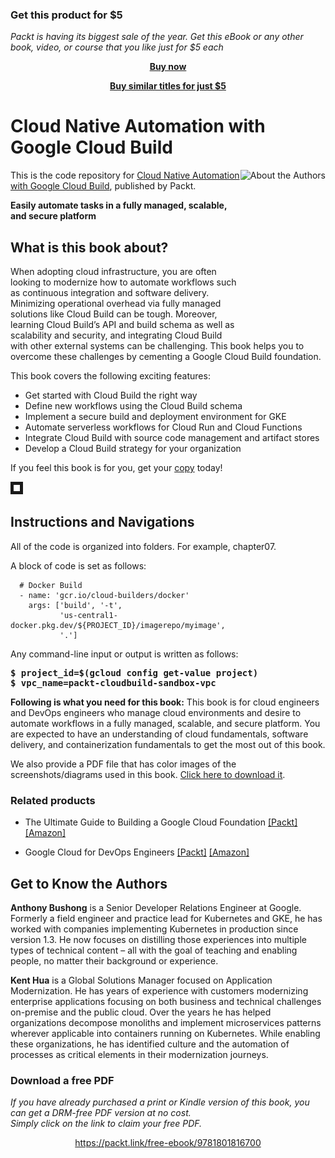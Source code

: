 
### Get this product for $5

<i>Packt is having its biggest sale of the year. Get this eBook or any other book, video, or course that you like just for $5 each</i>


<b><p align='center'>[Buy now](https://packt.link/9781801816700)</p></b>


<b><p align='center'>[Buy similar titles for just $5](https://subscription.packtpub.com/search)</p></b>


# Cloud Native Automation with Google Cloud Build

<a href="https://www.packtpub.com/product/cloud-native-automation-with-google-cloud-build/9781801816700?utm_source=github&utm_medium=repository&utm_campaign=9781801816700"><img src="https://static.packt-cdn.com/products/9781801816700/cover/smaller" alt="About the Authors" height="256px" align="right"></a>

This is the code repository for [Cloud Native Automation with Google Cloud Build](https://www.packtpub.com/product/cloud-native-automation-with-google-cloud-build/9781801816700?utm_source=github&utm_medium=repository&utm_campaign=9781801816700), published by Packt.

**Easily automate tasks in a fully managed, scalable, and secure platform**

## What is this book about?
When adopting cloud infrastructure, you are often looking to modernize how to automate workflows such as continuous integration and software delivery. Minimizing operational overhead via fully managed solutions like Cloud Build can be tough. Moreover, learning Cloud Build’s API and build schema as well as scalability and security, and integrating Cloud Build with other external systems can be challenging. This book helps you to overcome these challenges by cementing a Google Cloud Build foundation. 

This book covers the following exciting features:
* Get started with Cloud Build the right way
* Define new workflows using the Cloud Build schema
* Implement a secure build and deployment environment for GKE
* Automate serverless workflows for Cloud Run and Cloud Functions
* Integrate Cloud Build with source code management and artifact stores
* Develop a Cloud Build strategy for your organization

If you feel this book is for you, get your [copy](https://www.amazon.com/dp/1801816700) today!

<a href="https://www.packtpub.com/?utm_source=github&utm_medium=banner&utm_campaign=GitHubBanner"><img src="https://raw.githubusercontent.com/PacktPublishing/GitHub/master/GitHub.png" 
alt="https://www.packtpub.com/" border="5" /></a>

## Instructions and Navigations
All of the code is organized into folders. For example, chapter07.

A block of code is set as follows:
```
  # Docker Build
  - name: 'gcr.io/cloud-builders/docker'
    args: ['build', '-t',
           'us-central1-docker.pkg.dev/${PROJECT_ID}/imagerepo/myimage',
           '.']
```

Any command-line input or output is written as follows:
<pre><b>$ project_id=$(gcloud config get-value project)
$ vpc_name=packt-cloudbuild-sandbox-vpc</b></pre>

**Following is what you need for this book:**
This book is for cloud engineers and DevOps engineers who manage cloud environments and desire to automate workflows in a fully managed, scalable, and secure platform. You are expected to have an understanding of cloud fundamentals, software delivery, and containerization fundamentals to get the most out of this book.


We also provide a PDF file that has color images of the screenshots/diagrams used in this book. [Click here to download it](https://packt.link/C5G3h).

### Related products
* The Ultimate Guide to Building a Google Cloud Foundation [[Packt]](https://www.packtpub.com/product/the-ultimate-guide-to-google-cloud-foundation/9781803240855?utm_source=github&utm_medium=repository&utm_campaign=9781803240855) [[Amazon]](https://www.amazon.com/dp/1803240857)

* Google Cloud for DevOps Engineers [[Packt]](https://www.packtpub.com/product/google-cloud-for-devops-engineers/9781839218019?utm_source=github&utm_medium=repository&utm_campaign=9781839218019) [[Amazon]](https://www.amazon.com/dp/1839218010)

## Get to Know the Authors
**Anthony Bushong**
is a Senior Developer Relations Engineer at Google. Formerly a field engineer and practice lead for Kubernetes and GKE, he has worked with companies implementing Kubernetes in production since version 1.3. He now focuses on distilling those experiences into multiple types of technical content – all with the goal of teaching and enabling people, no matter their background or experience.

**Kent Hua**
is a Global Solutions Manager focused on Application Modernization. He has years of experience with customers modernizing enterprise applications focusing on both business and technical challenges on-premise and the public cloud. Over the years he has helped organizations decompose monoliths and implement microservices patterns wherever applicable into containers running on Kubernetes. While enabling these organizations, he has identified culture and the automation of processes as critical elements in their modernization journeys.
### Download a free PDF

 <i>If you have already purchased a print or Kindle version of this book, you can get a DRM-free PDF version at no cost.<br>Simply click on the link to claim your free PDF.</i>
<p align="center"> <a href="https://packt.link/free-ebook/9781801816700">https://packt.link/free-ebook/9781801816700 </a> </p>